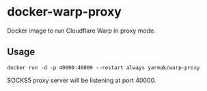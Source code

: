 # docker-warp-proxy

Docker image to run Cloudflare Warp in proxy mode.

## Usage

```
docker run -d -p 40000:40000 --restart always yarmak/warp-proxy
```

SOCKS5 proxy server will be listening at port 40000.
